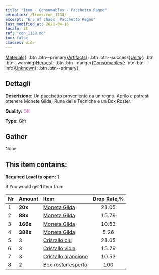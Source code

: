 ```yaml
---
title: "Item - Consumables - Pacchetto Regno"
permalink: /Items/con_1138/
excerpt: "Era of Chaos  Pacchetto Regno"
last_modified_at: 2021-04-16
locale: it
ref: "con_1138.md"
toc: false
classes: wide
---
```

 [Materials](/it/Items/){: .btn .btn--primary}[Artifacts](/it/Items/Artifacts/){: .btn .btn--success}[Units](/it/Items/Units/){: .btn .btn--warning}[Heroes](/it/Items/Heroes/){: .btn .btn--danger}[Consumables](/it/Items/Consumables/){: .btn .btn--info}[Unknown](/it/Items/Unknown/){: .btn .btn--primary}

## Dettagli
 **Descrizione:** Un pacchetto proveniente da un regno. Aprilo e potresti ottenere Monete Gilda, Rune delle Tecniche e un Box Roster.

 **Quality:** <span style="color: #DA70D6">OK</span>

 **Type:** Gift

## Gather

  None

## This item contains:

 **Required Level to open:** 1

 3 You would get **1** item  from:

  | Nr | Amount |     Item    | Drop Rate,% |
  |:---|:-------|:------------|:---------:|
  | 1 |  **20x** | [Moneta Gilda](/it/Items/con_896/) | 21.05 | 
  | 2 |  **88x** | [Moneta Gilda](/it/Items/con_896/) | 15.79 | 
  | 3 |  **166x** | [Moneta Gilda](/it/Items/con_896/) | 10.53 | 
  | 4 |  **388x** | [Moneta Gilda](/it/Items/con_896/) | 5.26 | 
  | 5 | 3 | [Cristallo blu](/it/Items/con_716/) | 21.05 | 
  | 6 | 3 | [Cristallo viola](/it/Items/con_720/) | 15.79 | 
  | 7 | 3 | [Cristallo arancione](/it/Items/con_730/) | 10.53 | 
  | 8 | 2 | [Box roster esperto](/it/Items/con_767/) | 100 | 
